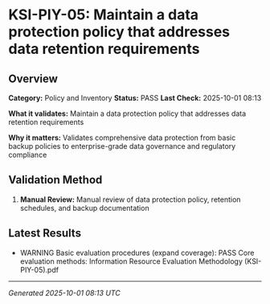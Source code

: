 # KSI-PIY-05: Maintain a data protection policy that addresses data retention requirements

## Overview

**Category:** Policy and Inventory
**Status:** PASS
**Last Check:** 2025-10-01 08:13

**What it validates:** Maintain a data protection policy that addresses data retention requirements

**Why it matters:** Validates comprehensive data protection from basic backup policies to enterprise-grade data governance and regulatory compliance

## Validation Method

1. **Manual Review:** Manual review of data protection policy, retention schedules, and backup documentation

## Latest Results

- WARNING Basic evaluation procedures (expand coverage): PASS Core evaluation methods: Information Resource Evaluation Methodology (KSI-PIY-05).pdf

---
*Generated 2025-10-01 08:13 UTC*